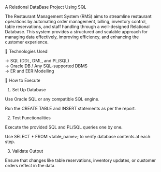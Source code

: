 A Relational DataBase Project Using SQL

The Restaurant Management System (RMS) aims to streamline restaurant operations by automating order management, billing, inventory control, table reservations, and staff handling through a well-designed Relational Database. This system provides a structured and scalable approach for managing data effectively, improving efficiency, and enhancing the customer experience.

🔧 Technologies Used

-> SQL (DDL, DML, and PL/SQL)                                                                                                                                                                                           
-> Oracle DB / Any SQL-supported DBMS                                                                                                                                                                                   
-> ER and EER Modelling


🧪 How to Execute

1. Set Up Database

Use Oracle SQL or any compatible SQL engine.

Run the CREATE TABLE and INSERT statements as per the report.

2. Test Functionalities

Execute the provided SQL and PL/SQL queries one by one.

Use SELECT * FROM <table_name>; to verify database contents at each step.

3. Validate Output

Ensure that changes like table reservations, inventory updates, or customer orders reflect in the data.
